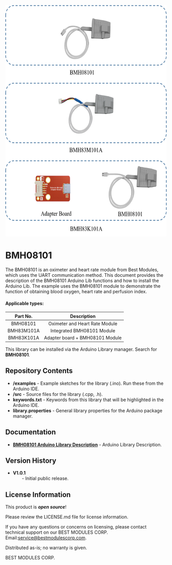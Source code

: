 <div align=center>
<img src="https://github.com/BestModules-Libraries/img/blob/main/BMH08101_V1.0.png" width="560" height="720"> 
</div> 

BMH08101
===========================================================

The BMH08101 is an oximeter and heart rate module from Best Modules, which uses the UART communication method. This document provides the description of the BMH08101 Arduino Lib functions and how to install the Arduino Lib. The example uses the BMH08101 module to demonstrate the function of obtaining blood oxygen, heart rate and perfusion index.

#### Applicable types:
<div align=center>

|Part No.   |Description                   |
|:---------:|:----------------------------:|
|BMH08101    |Oximeter and Heart Rate Module |
|BMH83M101A  |Integrated BMH08101 Module     |
|BMH83K101A  |Adapter board + BMH08101 Module|

</div> 

This library can be installed via the Arduino Library manager. Search for **BMH08101**. 

Repository Contents
-------------------

* **/examples** - Example sketches for the library (.ino). Run these from the Arduino IDE. 
* **/src** - Source files for the library (.cpp, .h).
* **keywords.txt** - Keywords from this library that will be highlighted in the Arduino IDE. 
* **library.properties** - General library properties for the Arduino package manager. 

Documentation 
-------------------

* **[BMH08101 Arduino Library Description](https://www.bestmodulescorp.com/bmh08101.html)** - Arduino Library Description.

Version History  
-------------------

* **V1.0.1**  
&emsp;&emsp;- Initial public release.

License Information
-------------------

This product is _**open source**_! 

Please review the LICENSE.md file for license information. 

If you have any questions or concerns on licensing, please contact technical support on our BEST MODULES CORP. Email:service@bestmodulescorp.com.

Distributed as-is; no warranty is given.

BEST MODULES CORP.
